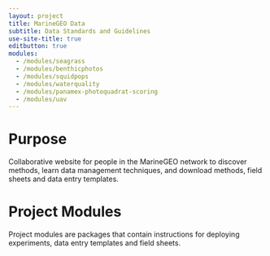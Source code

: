 ```yaml
---
layout: project
title: MarineGEO Data
subtitle: Data Standards and Guidelines
use-site-title: true
editbutton: true
modules:
  - /modules/seagrass
  - /modules/benthicphotos
  - /modules/squidpops
  - /modules/waterquality
  - /modules/panamex-photoquadrat-scoring
  - /modules/uav
---
```


# Purpose

Collaborative website for people in the MarineGEO network to discover methods, learn data management techniques, and download methods, field sheets and data entry templates.

# Project Modules

Project modules are packages that contain instructions for deploying experiments, data entry templates and field sheets.
